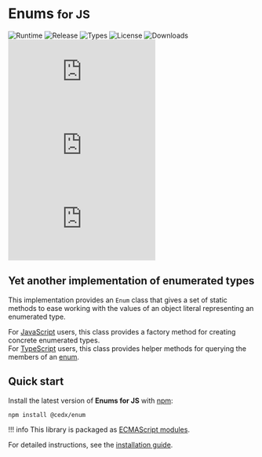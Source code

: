 # Enums <small>for JS</small>
![Runtime](https://badgen.net/npm/node/@cedx/enum) ![Release](https://badgen.net/npm/v/@cedx/enum) ![Types](https://badgen.net/npm/types/@cedx/enum) ![License](https://badgen.net/npm/license/@cedx/enum) ![Downloads](https://badgen.net/npm/dt/@cedx/enum) ![Dependencies](https://badgen.net/david/dep/cedx/enum.js) ![Coverage](https://badgen.net/coveralls/c/github/cedx/enum.js) ![Build](https://badgen.net/github/checks/cedx/enum.js)

## Yet another implementation of enumerated types
This implementation provides an `Enum` class that gives a set of static methods to ease working with the values of an object literal representing an enumerated type.

For [JavaScript](https://developer.mozilla.org/en-US/docs/Web/JavaScript) users, this class provides a factory method for creating concrete enumerated types.  
For [TypeScript](https://www.typescriptlang.org) users, this class provides helper methods for querying the members of an [enum](https://www.typescriptlang.org/docs/handbook/enums.html).


## Quick start
Install the latest version of **Enums for JS** with [npm](https://www.npmjs.com):

``` shell
npm install @cedx/enum
```

!!! info
	This library is packaged as [ECMAScript modules](https://nodejs.org/api/esm.html).

For detailed instructions, see the [installation guide](installation.md).
